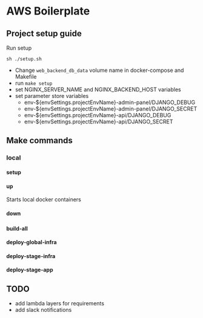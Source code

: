 # AWS Boilerplate

## Project setup guide

Run setup
```shell script
sh ./setup.sh
```

- Change `web_backend_db_data` volume name in docker-compose and Makefile
- run `make setup`
- set NGINX_SERVER_NAME and NGINX_BACKEND_HOST variables
- set parameter store variables
    * env-${envSettings.projectEnvName}-admin-panel/DJANGO_DEBUG
    * env-${envSettings.projectEnvName}-admin-panel/DJANGO_SECRET
    * env-${envSettings.projectEnvName}-api/DJANGO_DEBUG
    * env-${envSettings.projectEnvName}-api/DJANGO_SECRET

## Make commands

### local

#### setup

#### up
Starts local docker containers

#### down


### 
#### build-all

#### deploy-global-infra

#### deploy-stage-infra

#### deploy-stage-app

## TODO
- add lambda layers for requirements
- add slack notifications
